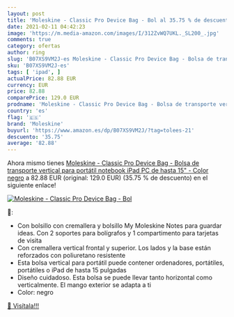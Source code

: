 ```yaml
---
layout: post
title: 'Moleskine - Classic Pro Device Bag - Bol al 35.75 % de descuento'
date: 2021-02-11 04:42:23
image: 'https://m.media-amazon.com/images/I/312ZvWQ7UKL._SL200_.jpg'
comments: true
category: ofertas
author: ring
slug: 'B07XS9VM2J-es Moleskine - Classic Pro Device Bag - Bolsa de transporte...'
sku: 'B07XS9VM2J-es'
tags: [ 'ipad', ]
actualPrice: 82.88 EUR
currency: EUR
price: 82.88
comparePrice: 129.0 EUR
prodname: 'Moleskine - Classic Pro Device Bag - Bolsa de transporte vertical para portátil  notebook  iPad  PC de hasta 15" - Color negro'
country: 'es'
flag: '🇪🇸'
brand: 'Moleskine'
buyurl: 'https://www.amazon.es/dp/B07XS9VM2J/?tag=tolees-21'
descuento: '35.75'
average: '82.88'
---
```


Ahora mismo tienes [Moleskine - Classic Pro Device Bag - Bolsa de transporte vertical para portátil  notebook  iPad  PC de hasta 15" - Color negro](https://www.amazon.es/dp/B07XS9VM2J/?tag=tolees-21) a 82.88 EUR (original: 129.0 EUR) (35.75 %  de descuento) en el siguiente enlace!

[![Moleskine - Classic Pro Device Bag - Bol](https://m.media-amazon.com/images/I/312ZvWQ7UKL._SL200_.jpg)](https://www.amazon.es/dp/B07XS9VM2J/?tag=tolees-21)

🔎:

- Con bolsillo con cremallera y bolsillo My Moleskine Notes para guardar ideas. Con 2 soportes para bolígrafos y 1 compartimento para tarjetas de visita
- Con cremallera vertical frontal y superior. Los lados y la base están reforzados con poliuretano resistente
- Esta bolsa vertical para portátil puede contener ordenadores, portátiles, portátiles o iPad de hasta 15 pulgadas
- Diseño cuidadoso. Esta bolsa se puede llevar tanto horizontal como verticalmente. El mango exterior se adapta a ti
- Color: negro

[🛒 Visítala!!!](https://www.amazon.es/dp/B07XS9VM2J/?tag=tolees-21)
